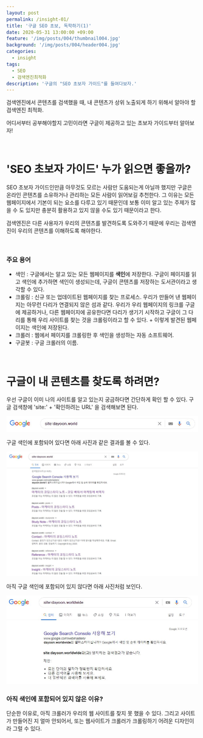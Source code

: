 ```yaml
---
layout: post
permalink: /insight-01/
title: '구글 SEO 초보, 독학하기(1)'
date: 2020-05-31 13:00:00 +09:00
feature: '/img/posts/004/thumbnail004.jpg'
background: '/img/posts/004/header004.jpg'
categories:
  - insight
tags:
  - SEO
  - 검색엔진최적화
description: '구글의 "SEO 초보자 가이드"를 들여다보자.'
---
```


검색엔진에서 콘텐츠를 검색했을 때, 내 콘텐츠가 상위 노출되게 하기 위해서 알아야 할 검색엔진 최적화.

어디서부터 공부해야할지 고민이라면 구글이 제공하고 있는 초보자 가이드부터 알아보자!

​     

# 'SEO 초보자 가이드' 누가 읽으면 좋을까?

  SEO 초보자 가이드인만큼 아무것도 모르는 사람만 도움되는게 아닐까 했지만 구글은 온라인 콘텐츠를 소유하거나 관리하는 모든 사람이 읽어보길 추천한다. 그 이유는 모든 웹페이지에서 기본이 되는 요소를 다루고 있기 때문인데 보통 이미 알고 있는 주제가 많을 수 도 있지만 충분히 활용하고 있지 않을 수도 있기 때문이라고 한다.

  검색엔진은 다른 사용자가 우리의 콘텐츠를 발견하도록 도와주기 때문에 우리는 검색엔진이 우리의 콘텐츠를 이해하도록 해야한다.

​     

### 주요 용어

* 색인 : 구글에서는 알고 있는 모든 웹페이지를 <b>색인</b>에 저장한다. 구글이 페이지를 읽고 색인에 추가하면 색인이 생성되는데, 구글이 콘텐츠를 저장하는 도서관이라고 생각할 수 있다.
* 크롤링 : 신규 또는 업데이트된 웹페이지를 찾는 프로세스. 우리가 만들어 낸 웹페이지는 아무런 다리가 연결되지 않은 섬과 같다. 우리가 우리 웹페이지의 링크를 구글에 제공하거나, 다른 웹페이지에 공유한다면 다리가 생기기 시작하고 구글이 그 다리를 통해 우리 사이트를 찾는 것을 크롤링이라고 할 수 있다. + 이렇게 발견된 웹페이지는 색인에 저장된다. 
* 크롤러 : 웹에서 페이지를 크롤링한 후 색인을 생성하는 자동 소프트웨어.
* 구글봇 : 구글 크롤러의 이름.

​     

# 구글이 내 콘텐츠를 찾도록 하려면?

우선 구글이 이미 나의 사이트를 알고 있는지 궁금하다면 간단하게 확인 할 수 있다. 구글 검색창에 'site:' + '확인하려는 URL' 을 검색해보면 된다.

![site:검색](/img/posts/004/site1.JPG)

구글 색인에 포함되어 있다면 아래 사진과 같은 결과를 볼 수 있다.

![site:검색 결과](/img/posts/004/site2.JPG)

아직 구글 색인에 포함되어 있지 않다면 아래 사진처럼 보인다.

![site:검색 결과](/img/posts/004/site3.JPG)



### 아직 색인에 포함되어 있지 않은 이유?

단순한 이유로, 아직 크롤러가 우리의 웹 사이트를 찾지 못 했을 수 있다. 그리고 사이트가 만들어진 지 얼마 안되어서, 또는 웹사이트가 크롤러가 크롤링하기 어려운 디자인이라 그럴 수 있다.


